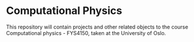 # Computational Physics

This repository will contain projects and other related objects to the course
Computational physics - FYS4150, taken at the University of Oslo. 

